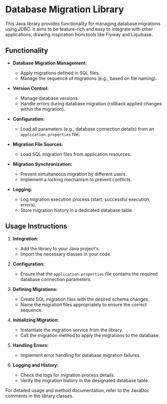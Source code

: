 # Database Migration Library

This Java library provides functionality for managing database migrations using JDBC. It aims to be feature-rich and easy to integrate with other applications, drawing inspiration from tools like Flyway and Liquibase.

## Functionality

- **Database Migration Management:**
    - Apply migrations defined in SQL files.
    - Manage the sequence of migrations (e.g., based on file naming).

- **Version Control:**
    - Manage database versions.
    - Handle errors during database migration (rollback applied changes within the migration).
  
- **Configuration:**
    - Load all parameters (e.g., database connection details) from an `application.properties` file.

- **Migration File Sources:**
    - Load SQL migration files from application resources.

- **Migration Synchronization:**
    - Prevent simultaneous migration by different users.
    - Implement a locking mechanism to prevent conflicts.

- **Logging:**
    - Log migration execution process (start, successful execution, errors).
    - Store migration history in a dedicated database table.

## Usage Instructions

1. **Integration:**
    - Add the library to your Java project's.
    - Import the necessary classes in your code.

2. **Configuration:**
    - Ensure that the `application.properties` file contains the required database connection parameters.

3. **Defining Migrations:**
    - Create SQL migration files with the desired schema changes.
    - Name the migration files appropriately to ensure the correct sequence.

4. **Initializing Migration:**
    - Instantiate the migration service from the library.
    - Call the migration method to apply the migrations to the database.

5. **Handling Errors:**
    - Implement error handling for database migration failures.

6. **Logging and History:**
    - Check the logs for migration process details.
    - Verify the migration history in the designated database table.

For detailed usage and method documentation, refer to the JavaDoc comments in the library classes.
